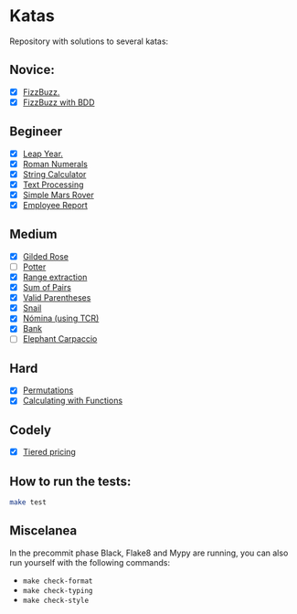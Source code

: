 # Katas

Repository with solutions to several katas:

## Novice:
- [X] [FizzBuzz.](https://katalyst.codurance.com/fizzbuzz)
- [X] [FizzBuzz with BDD](https://katalyst.codurance.com/fizzbuzz)

## Begineer
- [X] [Leap Year.](https://katalyst.codurance.com/leap-year)
- [X] [Roman Numerals](https://katalyst.codurance.com/roman-numerals)
- [X] [String Calculator](https://katalyst.codurance.com/string-calculator)
- [X] [Text Processing](https://katalyst.codurance.com/text-processing)
- [X] [Simple Mars Rover](https://katalyst.codurance.com/simple-mars-rover)
- [X] [Employee Report](https://codingdojo.org/kata/Employee-Report/)

## Medium
- [X] [Gilded Rose](https://github.com/NotMyself/GildedRose)
- [ ] [Potter](https://codingdojo.org/kata/Potter/)
- [X] [Range extraction](https://www.codewars.com/kata/51ba717bb08c1cd60f00002f)
- [X] [Sum of Pairs](https://www.codewars.com/kata/54d81488b981293527000c8f)
- [X] [Valid Parentheses](https://www.codewars.com/kata/52774a314c2333f0a7000688)
- [X] [Snail](https://www.codewars.com/kata/521c2db8ddc89b9b7a0000c1)
- [X] [Nómina (using TCR)](https://github.com/vfloress/workshop-tcr-js)
- [X] [Bank](https://www.codurance.com/katalyst/bank)
- [ ] [Elephant Carpaccio](https://codingdojo.org/kata/elephant-carpaccio/)

## Hard
- [X] [Permutations](https://www.codewars.com/kata/5254ca2719453dcc0b00027d)
- [X] [Calculating with Functions](https://www.codewars.com/kata/525f3eda17c7cd9f9e000b39)

## Codely
- [X] [Tiered pricing](https://github.com/CodelyTV/refactoring-code-smells/tree/master/exercises/tiered_pricing)

## How to run the tests:

```sh
make test
```

## Miscelanea

In the precommit phase Black, Flake8 and Mypy are running, you can also run yourself with the following commands:
- `make check-format`
- `make check-typing`
- `make check-style`
